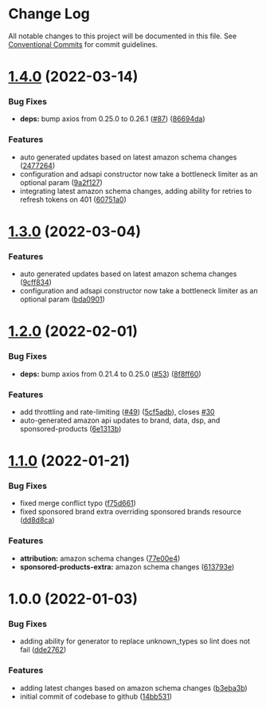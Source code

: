 # Change Log

All notable changes to this project will be documented in this file.
See [Conventional Commits](https://conventionalcommits.org) for commit guidelines.

# [1.4.0](https://github.com/whitebox-co/amazon-ads-api/compare/v1.3.0...v1.4.0) (2022-03-14)

### Bug Fixes

-   **deps:** bump axios from 0.25.0 to 0.26.1 ([#87](https://github.com/whitebox-co/amazon-ads-api/issues/87)) ([86694da](https://github.com/whitebox-co/amazon-ads-api/commit/86694da162795f9a9dcd9a57d5b5316be34087dd))

### Features

-   auto generated updates based on latest amazon schema changes ([2477264](https://github.com/whitebox-co/amazon-ads-api/commit/24772642a69d92595ad7587e5601e54c9eec9691))
-   configuration and adsapi constructor now take a bottleneck limiter as an optional param ([9a2f127](https://github.com/whitebox-co/amazon-ads-api/commit/9a2f127b7ad66bd5ac454030ea6e2c1222d7c32c))
-   integrating latest amazon schema changes, adding ability for retries to refresh tokens on 401 ([60751a0](https://github.com/whitebox-co/amazon-ads-api/commit/60751a01b202f2e88c7610c1dc90208f111502fa))

# [1.3.0](https://github.com/whitebox-co/amazon-ads-api/compare/v1.2.0...v1.3.0) (2022-03-04)

### Features

-   auto generated updates based on latest amazon schema changes ([9cff834](https://github.com/whitebox-co/amazon-ads-api/commit/9cff8348a3ba73fc3c970849009c22f576b662ac))
-   configuration and adsapi constructor now take a bottleneck limiter as an optional param ([bda0901](https://github.com/whitebox-co/amazon-ads-api/commit/bda09014e04f5c0b025e69f8719a06af4c75d975))

# [1.2.0](https://github.com/whitebox-co/amazon-ads-api/compare/v1.1.0...v1.2.0) (2022-02-01)

### Bug Fixes

-   **deps:** bump axios from 0.21.4 to 0.25.0 ([#53](https://github.com/whitebox-co/amazon-ads-api/issues/53)) ([8f8ff60](https://github.com/whitebox-co/amazon-ads-api/commit/8f8ff60401bbcc4be0d9871fc1a8ec2a1ce4407f))

### Features

-   add throttling and rate-limiting ([#49](https://github.com/whitebox-co/amazon-ads-api/issues/49)) ([5cf5adb](https://github.com/whitebox-co/amazon-ads-api/commit/5cf5adbfe934aa5beb5af8d85b920de8841c4b8a)), closes [#30](https://github.com/whitebox-co/amazon-ads-api/issues/30)
-   auto-generated amazon api updates to brand, data, dsp, and sponsored-products ([6e1313b](https://github.com/whitebox-co/amazon-ads-api/commit/6e1313b8a11286b4d6d17b88e3e15100d6df9084))

# [1.1.0](https://github.com/whitebox-co/amazon-ads-api/compare/v1.0.0...v1.1.0) (2022-01-21)

### Bug Fixes

-   fixed merge conflict typo ([f75d661](https://github.com/whitebox-co/amazon-ads-api/commit/f75d661a91f4d1ac9c02d71f106d847302644e1c))
-   fixed sponsored brand extra overriding sponsored brands resource ([dd8d8ca](https://github.com/whitebox-co/amazon-ads-api/commit/dd8d8cafe3fcfa5142e5370f331a79d1464d6f26))

### Features

-   **attribution:** amazon schema changes ([77e00e4](https://github.com/whitebox-co/amazon-ads-api/commit/77e00e4d02f899cf9c09f8741db06e9f8fcf6376))
-   **sponsored-products-extra:** amazon schema changes ([613793e](https://github.com/whitebox-co/amazon-ads-api/commit/613793efd53d3ed4cc5b1e158906858074941e42))

# 1.0.0 (2022-01-03)

### Bug Fixes

-   adding ability for generator to replace unknown_types so lint does not fail ([dde2762](https://github.com/whitebox-co/amazon-ads-api/commit/dde2762ca42304f128414a8788c5d50ac9e017e2))

### Features

-   adding latest changes based on amazon schema changes ([b3eba3b](https://github.com/whitebox-co/amazon-ads-api/commit/b3eba3b9c0065f8b89ab4ed7228b1a81f4cdc3c9))
-   initial commit of codebase to github ([14bb531](https://github.com/whitebox-co/amazon-ads-api/commit/14bb531211e968a80cc67c7981063033540dc012))
